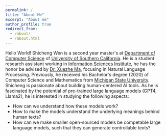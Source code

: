```yaml
---
permalink: /
title: "About Me"
excerpt: "About me"
author_profile: true
redirect_from: 
  - /about/
  - /about.html
---
```


Hello World! Shicheng Wen is a second year master's at [Department of Computer Science](https://www.cs.usc.edu/) of [University of Southern California](https://www.usc.edu/). He is a student research assistant working in [Information Sciences Institute](https://www.isi.edu/), he has the honor be advised by [Dr. Xuezhe Ma](https://xuezhemax.github.io/), focusing in Natural Language Processing. Previously, he received his Bachelor's degree (2020) of Computer Science and Mathematics from [Michigan State University](https://msu.edu/). Shicheng is passionate about building human-centered AI tools. As he is fascinated by the potential of pre-trained large language models (GPT4, Llama2), he is interested in studying the following aspects:
 - How can we understand how these models work?
 - How to make the models understand the underlying meanings behind human texts? 
 - How can we make smaller open-sourced models be competable large language models, such that they can generate controllable texts?